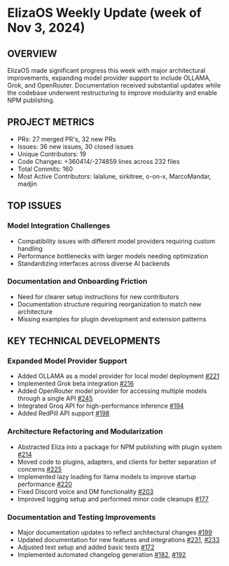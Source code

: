# ElizaOS Weekly Update (week of Nov 3, 2024)

## OVERVIEW
ElizaOS made significant progress this week with major architectural improvements, expanding model provider support to include OLLAMA, Grok, and OpenRouter. Documentation received substantial updates while the codebase underwent restructuring to improve modularity and enable NPM publishing.

## PROJECT METRICS
- PRs: 27 merged PR's, 32 new PRs
- Issues: 36 new issues, 30 closed issues
- Unique Contributors: 19
- Code Changes: +360414/-274859 lines across 232 files
- Total Commits: 160
- Most Active Contributors: lalalune, sirkitree, o-on-x, MarcoMandar, madjin

## TOP ISSUES

### Model Integration Challenges
- Compatibility issues with different model providers requiring custom handling
- Performance bottlenecks with larger models needing optimization
- Standardizing interfaces across diverse AI backends

### Documentation and Onboarding Friction
- Need for clearer setup instructions for new contributors
- Documentation structure requiring reorganization to match new architecture
- Missing examples for plugin development and extension patterns

## KEY TECHNICAL DEVELOPMENTS

### Expanded Model Provider Support
- Added OLLAMA as a model provider for local model deployment [#221](https://github.com/elizaos/eliza/pull/221)
- Implemented Grok beta integration [#216](https://github.com/elizaos/eliza/pull/216)
- Added OpenRouter model provider for accessing multiple models through a single API [#245](https://github.com/elizaos/eliza/pull/245)
- Integrated Groq API for high-performance inference [#194](https://github.com/elizaos/eliza/pull/194)
- Added RedPill API support [#198](https://github.com/elizaos/eliza/pull/198)

### Architecture Refactoring and Modularization
- Abstracted Eliza into a package for NPM publishing with plugin system [#214](https://github.com/elizaos/eliza/pull/214)
- Moved code to plugins, adapters, and clients for better separation of concerns [#225](https://github.com/elizaos/eliza/pull/225)
- Implemented lazy loading for llama models to improve startup performance [#220](https://github.com/elizaos/eliza/pull/220)
- Fixed Discord voice and DM functionality [#203](https://github.com/elizaos/eliza/pull/203)
- Improved logging setup and performed minor code cleanups [#177](https://github.com/elizaos/eliza/pull/177)

### Documentation and Testing Improvements
- Major documentation updates to reflect architectural changes [#199](https://github.com/elizaos/eliza/pull/199)
- Updated documentation for new features and integrations [#231](https://github.com/elizaos/eliza/pull/231), [#233](https://github.com/elizaos/eliza/pull/233)
- Adjusted test setup and added basic tests [#172](https://github.com/elizaos/eliza/pull/172)
- Implemented automated changelog generation [#182](https://github.com/elizaos/eliza/pull/182), [#192](https://github.com/elizaos/eliza/pull/192)